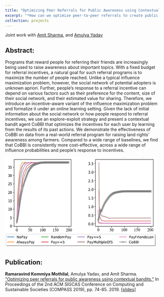 ```yaml
---
title: "Optimizing Peer Referrals for Public Awareness using Contextual Bandits"
excerpt: "*How can we optimize peer-to-peer referrals to create public awareness in a low-resource setting?*<br/><img src='/images/optimize-cover.png'>" 
collection: projects
---
```


Joint work with [Amit Sharma](http://www.amitsharma.in/), and [Amulya Yadav](http://amulyayadav.com/)
## Abstract:
Programs that reward people for referring their friends are increasingly being used to raise awareness about important
topics. With a fixed budget for referral incentives, a natural goal for such referral programs is to maximize the number
of people reached. Unlike a typical influence maximization problem, however, the social network of potential adopters is unknown apriori. Further, people’s response to a referral incentive can depend on various factors such as their preference for the content, size of their social network, and their estimated value for sharing. Therefore, we introduce an incentive-aware variant of the influence maximization problem and formalize it under an online learning setting. Given the lack of initial information about the social network or how people respond to referral incentives, we use an explore-exploit strategy and present a contextual bandit agent CoBBI that optimizes the incentives for each user by learning from the results of its past actions. We demonstrate the effectiveness of CoBBI on data from a real-world referral program for raising land rights’ awareness among farmers. Compared to a wide range of baselines, we find that CoBBI is consistently more cost-effective, across a wide range of influence probabilities and people’s response to incentives.

<img src='/images/optimize-inside.png'>

## Publication:
__Ramaravind Kommiya Mothilal__, Amulya Yadav, and Amit Sharma. ["Optimizing peer referrals for public awareness using contextual bandits."](https://raam93.github.io/files/optimize-peer-referrals-compass.pdf) In Proceedings of the 2nd ACM SIGCAS Conference on Computing and Sustainable Societies (COMPASS 2019), pp. 74-85. 2019.
[[slides]](https://raam93.github.io/files/optimize-peer-referrals-slides)
